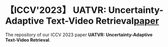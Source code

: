 # 【ICCV'2023】 UATVR: Uncertainty-Adaptive Text-Video Retrieval[paper](https://openaccess.thecvf.com/content/ICCV2023/papers/Fang_UATVR_Uncertainty-Adaptive_Text-Video_Retrieval_ICCV_2023_paper.pdf)
The repository of our ICCV 2023 paper **UATVR: Uncertainty-Adaptive Text-Video Retrieval**.


